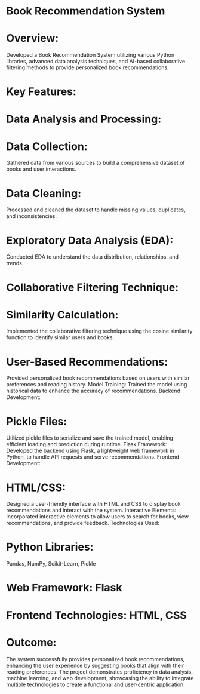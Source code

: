 # Book Recommendation System
# Overview:
Developed a Book Recommendation System utilizing various Python libraries, advanced data analysis techniques, and AI-based collaborative filtering methods to provide personalized book recommendations.

# Key Features:

# Data Analysis and Processing:

# Data Collection:
Gathered data from various sources to build a comprehensive dataset of books and user interactions.

# Data Cleaning: 
Processed and cleaned the dataset to handle missing values, duplicates, and inconsistencies.
# Exploratory Data Analysis (EDA):
Conducted EDA to understand the data distribution, relationships, and trends.

# Collaborative Filtering Technique:

# Similarity Calculation:
Implemented the collaborative filtering technique using the cosine similarity function to identify similar users and books.
# User-Based Recommendations:
Provided personalized book recommendations based on users with similar preferences and reading history.
Model Training: Trained the model using historical data to enhance the accuracy of recommendations.
Backend Development:

# Pickle Files:
Utilized pickle files to serialize and save the trained model, enabling efficient loading and prediction during runtime.
Flask Framework: Developed the backend using Flask, a lightweight web framework in Python, to handle API requests and serve recommendations.
Frontend Development:

# HTML/CSS:
Designed a user-friendly interface with HTML and CSS to display book recommendations and interact with the system.
Interactive Elements: Incorporated interactive elements to allow users to search for books, view recommendations, and provide feedback.
Technologies Used:

# Python Libraries:
Pandas, NumPy, Scikit-Learn, Pickle
# Web Framework: Flask
# Frontend Technologies: HTML, CSS
# Outcome:
The system successfully provides personalized book recommendations, enhancing the user experience by suggesting books that align with their reading preferences. The project demonstrates proficiency in data analysis, machine learning, and web development, showcasing the ability to integrate multiple technologies to create a functional and user-centric application.
